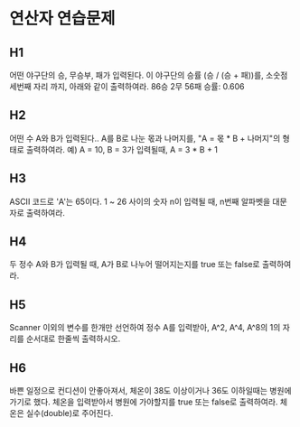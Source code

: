 # 연산자 연습문제 

## H1
어떤 야구단의 승, 무승부, 패가 입력된다.
이 야구단의 승률 (승 / (승 + 패))를, 소숫점 세번째 자리 까지, 아래와 같이 출력하여라.
86승 2무 56패 승률: 0.606

## H2
어떤 수 A와 B가 입력된다..
A를 B로 나눈 몫과 나머지를, "A = 몫 * B + 나머지"의 형태로 출력하여라.
예) A = 10, B = 3가 입력될때,
A = 3 * B + 1

## H3
ASCII 코드로 'A'는 65이다.
1 ~ 26 사이의 숫자 n이 입력될 때, n번째 알파벳을 대문자로 출력하여라.

## H4
두 정수 A와 B가 입력될 때,
A가 B로 나누어 떨어지는지를 true 또는 false로 출력하여라.

## H5
Scanner 이외의 변수를 한개만 선언하여
정수 A를 입력받아,
A^2, A^4, A^8의 1의 자리를 순서대로 한줄씩 출력하시오.

## H6
바쁜 일정으로 컨디션이 안좋아져서,
체온이 38도 이상이거나 36도 이하일때는 병원에 가기로 했다.
체온을 입력받아서 병원에 가야할지를 true 또는 false로 출력하여라.
체온은 실수(double)로 주어진다.